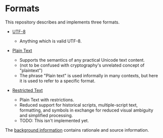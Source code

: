 # Formats

This repository describes and implements three formats.

 - [UTF-8](utf-8.md)
   - Anything which is valid UTF-8.

 - [Plain Text](plain-text.md)
   - Supports the semantics of any practical Unicode text content.
   - (not to be confused with cryptography's unrelated concept of "plaintext")
   - The phrase "Plain text" is used informally in many contexts, but
     here it is used to refer to a specific format.
   
 - [Restricted Text](restricted-text.md)
   - Plain Text with restrictions.
   - Reduced support for historical scripts, multiple-script text,
     formatting, and symbols in exchange for reduced visual ambiguity
     and simplified processing.
   - TODO: This isn't implemented yet.

The [background information] contains rationale and source information.

[background information]: background.md
